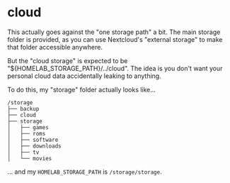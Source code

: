 # cloud

This actually goes against the "one storage path" a bit. The main storage folder is provided, as you can use Nextcloud's "external storage" to make that folder accessible anywhere.

But the "cloud storage" is expected to be "${HOMELAB_STORAGE_PATH}/../cloud". The idea is you don't want your personal cloud data accidentally leaking to anything.

To do this, my "storage" folder actually looks like...

```
/storage
├── backup
├── cloud
├── storage
│   ├── games
│   ├── roms
│   ├── software
│   ├── downloads
│   ├── tv
│   └── movies
```

... and my `HOMELAB_STORAGE_PATH` is `/storage/storage`.
